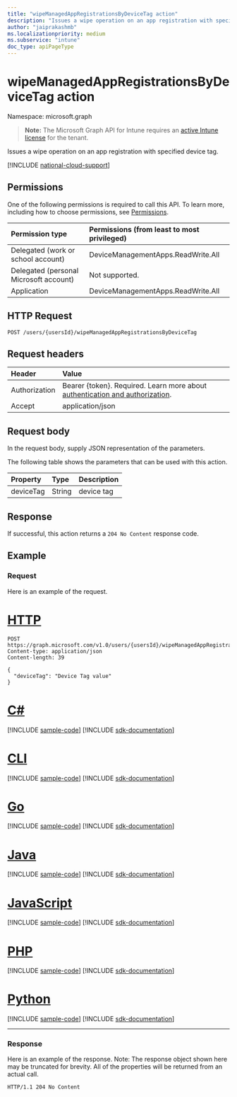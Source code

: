 ```yaml
---
title: "wipeManagedAppRegistrationsByDeviceTag action"
description: "Issues a wipe operation on an app registration with specified device tag."
author: "jaiprakashmb"
ms.localizationpriority: medium
ms.subservice: "intune"
doc_type: apiPageType
---
```


# wipeManagedAppRegistrationsByDeviceTag action

Namespace: microsoft.graph

> **Note:** The Microsoft Graph API for Intune requires an [active Intune license](https://go.microsoft.com/fwlink/?linkid=839381) for the tenant.

Issues a wipe operation on an app registration with specified device tag.

[!INCLUDE [national-cloud-support](../../includes/all-clouds.md)]

## Permissions
One of the following permissions is required to call this API. To learn more, including how to choose permissions, see [Permissions](/graph/permissions-reference).

|Permission type|Permissions (from least to most privileged)|
|:---|:---|
|Delegated (work or school account)|DeviceManagementApps.ReadWrite.All|
|Delegated (personal Microsoft account)|Not supported.|
|Application|DeviceManagementApps.ReadWrite.All|

## HTTP Request
<!-- {
  "blockType": "ignored"
}
-->
``` http
POST /users/{usersId}/wipeManagedAppRegistrationsByDeviceTag
```

## Request headers
|Header|Value|
|:---|:---|
|Authorization|Bearer {token}. Required. Learn more about [authentication and authorization](/graph/auth/auth-concepts).|
|Accept|application/json|

## Request body
In the request body, supply JSON representation of the parameters.

The following table shows the parameters that can be used with this action.

|Property|Type|Description|
|:---|:---|:---|
|deviceTag|String|device tag|



## Response
If successful, this action returns a `204 No Content` response code.

## Example

### Request
Here is an example of the request.

# [HTTP](#tab/http)
<!-- { "blockType": "request" , "name" : "intune_mam_user_wipemanagedappregistrationsbydevicetag_wipemanagedappregistrationsbydevicetag_action" }-->
``` http
POST https://graph.microsoft.com/v1.0/users/{usersId}/wipeManagedAppRegistrationsByDeviceTag
Content-type: application/json
Content-length: 39

{
  "deviceTag": "Device Tag value"
}
```

# [C#](#tab/csharp)
[!INCLUDE [sample-code](../includes/snippets/csharp/intune-mam-user-wipemanagedappregistrationsbydevicetag-wipemanagedappregistrationsbydevicetag-action-csharp-snippets.md)]
[!INCLUDE [sdk-documentation](../includes/snippets/snippets-sdk-documentation-link.md)]

# [CLI](#tab/cli)
[!INCLUDE [sample-code](../includes/snippets/cli/intune-mam-user-wipemanagedappregistrationsbydevicetag-wipemanagedappregistrationsbydevicetag-action-cli-snippets.md)]
[!INCLUDE [sdk-documentation](../includes/snippets/snippets-sdk-documentation-link.md)]

# [Go](#tab/go)
[!INCLUDE [sample-code](../includes/snippets/go/intune-mam-user-wipemanagedappregistrationsbydevicetag-wipemanagedappregistrationsbydevicetag-action-go-snippets.md)]
[!INCLUDE [sdk-documentation](../includes/snippets/snippets-sdk-documentation-link.md)]

# [Java](#tab/java)
[!INCLUDE [sample-code](../includes/snippets/java/intune-mam-user-wipemanagedappregistrationsbydevicetag-wipemanagedappregistrationsbydevicetag-action-java-snippets.md)]
[!INCLUDE [sdk-documentation](../includes/snippets/snippets-sdk-documentation-link.md)]

# [JavaScript](#tab/javascript)
[!INCLUDE [sample-code](../includes/snippets/javascript/intune-mam-user-wipemanagedappregistrationsbydevicetag-wipemanagedappregistrationsbydevicetag-action-javascript-snippets.md)]
[!INCLUDE [sdk-documentation](../includes/snippets/snippets-sdk-documentation-link.md)]

# [PHP](#tab/php)
[!INCLUDE [sample-code](../includes/snippets/php/intune-mam-user-wipemanagedappregistrationsbydevicetag-wipemanagedappregistrationsbydevicetag-action-php-snippets.md)]
[!INCLUDE [sdk-documentation](../includes/snippets/snippets-sdk-documentation-link.md)]

# [Python](#tab/python)
[!INCLUDE [sample-code](../includes/snippets/python/intune-mam-user-wipemanagedappregistrationsbydevicetag-wipemanagedappregistrationsbydevicetag-action-python-snippets.md)]
[!INCLUDE [sdk-documentation](../includes/snippets/snippets-sdk-documentation-link.md)]

---

### Response
Here is an example of the response. Note: The response object shown here may be truncated for brevity. All of the properties will be returned from an actual call.

<!-- { "blockType": "response" }-->
``` http
HTTP/1.1 204 No Content
```
